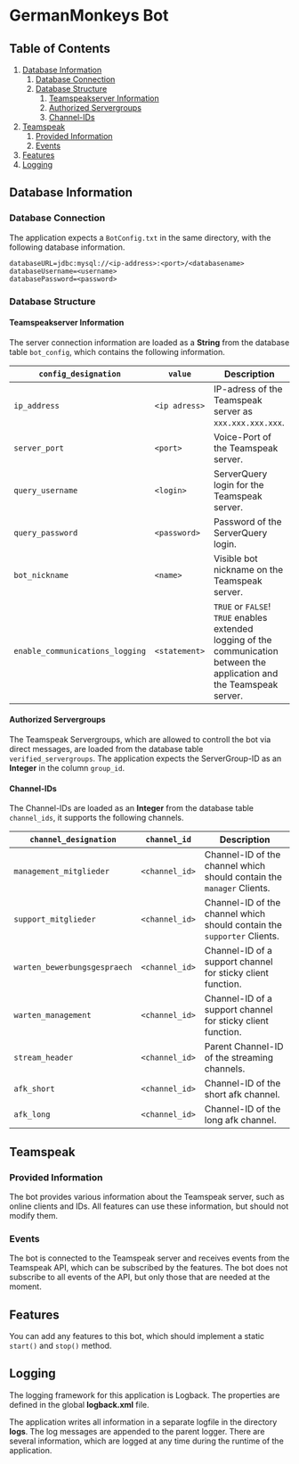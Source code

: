 # GermanMonkeys Bot
## Table of Contents
1. [Database Information](#database-information)
   1. [Database Connection](#database-connection)
   1. [Database Structure](#database-structure)
      1. [Teamspeakserver Information](#teamspeakserver-information)
      1. [Authorized Servergroups](#authorized-servergroups)
      1. [Channel-IDs](#channel-ids)
1. [Teamspeak](#teamspeak)
   1. [Provided Information](#provided-information)
   1. [Events](#events)
1. [Features](#features)
1. [Logging](#logging)

## Database Information
### Database Connection
The application expects a `BotConfig.txt` in the same directory, with the following database information.
```
databaseURL=jdbc:mysql://<ip-address>:<port>/<databasename>
databaseUsername=<username>
databasePassword=<password>
```

### Database Structure
#### Teamspeakserver Information
The server connection information are loaded as a **String** from the database table `bot_config`, which contains the following information.

`config_designation` | `value` | Description
--- | --- | ---
`ip_address` | `<ip adress>` | IP-adress of the Teamspeak server as `xxx.xxx.xxx.xxx`.
`server_port` | `<port>` | Voice-Port of the Teamspeak server.
`query_username` | `<login>` | ServerQuery login for the Teamspeak server.
`query_password` | `<password>` | Password of the ServerQuery login.
`bot_nickname` | `<name>` | Visible bot nickname on the Teamspeak server.
`enable_communications_logging` | `<statement>` | `TRUE` or `FALSE`! `TRUE` enables extended logging of the communication between the application and the Teamspeak server.

#### Authorized Servergroups
The Teamspeak Servergroups, which are allowed to controll the bot via direct messages, are loaded from the database table `verified_servergroups`. The application expects the ServerGroup-ID as an **Integer** in the column `group_id`.

#### Channel-IDs
The Channel-IDs are loaded as an **Integer** from the database table `channel_ids`, it supports the following channels.

`channel_designation` | `channel_id` | Description
--- | --- | ---
`management_mitglieder` | `<channel_id>` | Channel-ID of the channel which should contain the `manager` Clients.
`support_mitglieder` | `<channel_id>` | Channel-ID of the channel which should contain the `supporter` Clients.
`warten_bewerbungsgespraech` | `<channel_id>` | Channel-ID of a support channel for sticky client function.
`warten_management` | `<channel_id>` | Channel-ID of a support channel for sticky client function.
`stream_header` | `<channel_id>` | Parent Channel-ID of the streaming channels.
`afk_short` | `<channel_id>` | Channel-ID of the short afk channel.
`afk_long` | `<channel_id>` | Channel-ID of the long afk channel.

## Teamspeak
### Provided Information
The bot provides various information about the Teamspeak server, such as online clients and IDs. All features can use these information, but should not modify them.

### Events
The bot is connected to the Teamspeak server and receives events from the Teamspeak API, which can be subscribed by the features. The bot does not subscribe to all events of the API, but only those that are needed at the moment.

## Features
You can add any features to this bot, which should implement a static `start()` and `stop()` method.

## Logging
The logging framework for this application is Logback. The properties are defined in the global **logback.xml** file.

The application writes all information in a separate logfile in the directory **logs**. The log messages are appended to the parent logger. There are several information, which are logged at any time during the runtime of the application.
